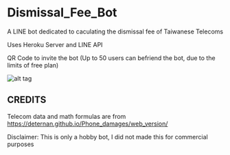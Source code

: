 # Dismissal_Fee_Bot

A LINE bot dedicated to caculating the dismissal fee of Taiwanese Telecoms

Uses Heroku Server and LINE API

QR Code to invite the bot (Up to 50 users can befriend the bot, due to the limits of free plan)

![alt tag](https://i.imgur.com/lkFP6Fi.png)

## CREDITS

Telecom data and math formulas are from https://deternan.github.io/Phone_damages/web_version/

Disclaimer: This is only a hobby bot, I did not made this for commercial purposes
